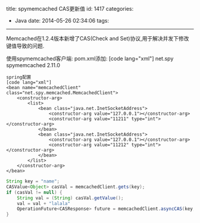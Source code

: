 title: spymemcached CAS更新值
id: 1417
categories:
  - Java
date: 2014-05-26 02:34:06
tags:
---

Memcached在1.2.4版本新增了CAS(Check and Set)协议,用于解决并发下修改键值导致的问题.

使用spymemcached客户端:
pom.xml添加:
[code lang="xml"]
<dependency>
	<groupId>net.spy</groupId>
	<artifactId>spymemcached</artifactId>
	<version>2.11.0</version>
</dependency>
```
spring配置
[code lang="xml"]
<bean name="memcachedClient" class="net.spy.memcached.MemcachedClient">
	<constructor-arg>
		<list>
			<bean class="java.net.InetSocketAddress">
				<constructor-arg value="127.0.0.1"></constructor-arg>
				<constructor-arg value="11211" type="int"></constructor-arg>
			</bean>
			<bean class="java.net.InetSocketAddress">
				<constructor-arg value="127.0.0.1"></constructor-arg>
				<constructor-arg value="11212" type="int"></constructor-arg>
			</bean>
		</list>
	</constructor-arg>
</bean>
```

```java
String key = "name";
CASValue<Object> casVal = memcachedClient.gets(key);
if (casVal != null) {
	String val = (String) casVal.getValue();
	val = val + "lalala"
	OperationFuture<CASResponse> future = memcachedClient.asyncCAS(key, casVal.getCas(), 3600, val);
}
```

